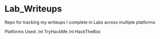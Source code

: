 # Lab_Writeups
Repo for tracking my writeups I complete in Labs across multiple platforms

Platforms Used:
/nl TryHackMe
/nl HackTheBox
